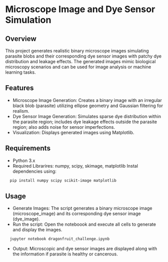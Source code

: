
# Microscope Image and Dye Sensor Simulation




## Overview
This project generates realistic binary microscope images simulating parasite blobs and their corresponding dye sensor images with patchy dye distribution and leakage effects. The generated images mimic biological microscopy scenarios and can be used for image analysis or machine learning tasks.


## Features

- Microscope Image Generation: Creates a binary image with an irregular black blob (parasite) utilizing ellipse geometry and Gaussian filtering for realism.
- Dye Sensor Image Generation: Simulates sparse dye distribution within the parasite region; includes dye leakage effects outside the parasite region; also adds noise for sensor imperfections.
- Visualization: Displays generated images using Matplotlib.



## Requirements
- Python 3.x
- Required Librarires: numpy, scipy, skimage, matplotlib
Instal dependencies using:
```bash
  pip install numpy scipy scikit-image matplotlib
```
## Usage
- Generate Images: The script generates a binary microscope image (microscope_image) and its corresponding dye sensor image (dye_image).
- Run the script: Open the noteboook and execute all cells to generate and display the images.
```bash
  jupyter notebook dragonfruit_challenge.ipynb
```
- Output: Microscopic and dye sensor images are displayed along with the information if parasite is healthy or cancerous.
